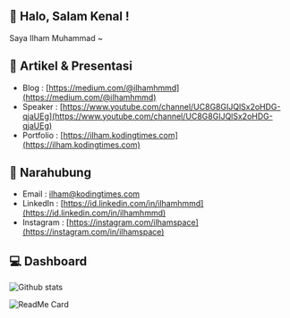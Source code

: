 ## 👋 Halo, Salam Kenal !
Saya Ilham Muhammad ~

## :art: Artikel & Presentasi
  - Blog : [https://medium.com/@ilhamhmmd](https://medium.com/@ilhamhmmd)
  - Speaker : [https://www.youtube.com/channel/UC8G8GIJQlSx2oHDG-qjaUEg](https://www.youtube.com/channel/UC8G8GIJQlSx2oHDG-qjaUEg)
  - Portfolio : [https://ilham.kodingtimes.com](https://ilham.kodingtimes.com)

## 💬 Narahubung
  - Email : [ilham@kodingtimes.com](mailto:ilham@kodingtimes.com)
  - LinkedIn : [https://id.linkedin.com/in/ilhamhmmd](https://id.linkedin.com/in/ilhamhmmd)
  - Instagram : [https://instagram.com/ilhamspace](https://instagram.com/in/ilhamspace)
  
## :computer: Dashboard

![Github stats](https://github-readme-stats.vercel.app/api?username=ilhamhmmd)

![ReadMe Card](https://github-readme-stats.vercel.app/api/pin/?username=ilhamhmmd&repo=android-java-qnowpets)
